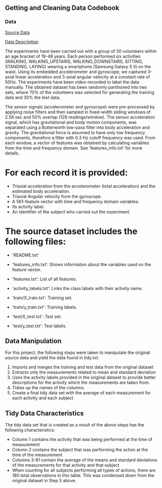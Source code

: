 ## Getting and Cleaning Data Codebook

### Data

[Source Data](https://d396qusza40orc.cloudfront.net/getdata%2Fprojectfiles%2FUCI%20HAR%20Dataset.zip)

[Data Description](http://archive.ics.uci.edu/ml/datasets/Human+Activity+Recognition+Using+Smartphones)

The experiments have been carried out with a group of 30 volunteers within an age bracket of 19-48 years. Each person performed six activities (WALKING, WALKING_UPSTAIRS, WALKING_DOWNSTAIRS, SITTING, STANDING, LAYING) wearing a smartphone (Samsung Galaxy S II) on the waist. Using its embedded accelerometer and gyroscope, we captured 3-axial linear acceleration and 3-axial angular velocity at a constant rate of 50Hz. The experiments have been video-recorded to label the data manually. The obtained dataset has been randomly partitioned into two sets, where 70% of the volunteers was selected for generating the training data and 30% the test data. 

The sensor signals (accelerometer and gyroscope) were pre-processed by applying noise filters and then sampled in fixed-width sliding windows of 2.56 sec and 50% overlap (128 readings/window). The sensor acceleration signal, which has gravitational and body motion components, was separated using a Butterworth low-pass filter into body acceleration and gravity. The gravitational force is assumed to have only low frequency components, therefore a filter with 0.3 Hz cutoff frequency was used. From each window, a vector of features was obtained by calculating variables from the time and frequency domain. See 'features_info.txt' for more details. 

For each record it is provided:
======================================

- Triaxial acceleration from the accelerometer (total acceleration) and the estimated body acceleration.
- Triaxial Angular velocity from the gyroscope. 
- A 561-feature vector with time and frequency domain variables. 
- Its activity label. 
- An identifier of the subject who carried out the experiment.

The source dataset includes the following files:
=========================================

- 'README.txt'

- 'features_info.txt': Shows information about the variables used on the feature vector.

- 'features.txt': List of all features.

- 'activity_labels.txt': Links the class labels with their activity name.

- 'train/X_train.txt': Training set.

- 'train/y_train.txt': Training labels.

- 'test/X_test.txt': Test set.

- 'test/y_test.txt': Test labels.

## Data Manipulation

For this project, the following steps were taken to manipulate the original source data and yield the data found in tidy.txt:

1. Imports and merges the training and test data from the original dataset
2. Extracts only the measurements related to mean and standard deviation
3. Uses the activity labels provided in the original dataset to provide better descriptions for the activity which the measurements are taken from.
4. Tidies up the names of the columns.
5. Create a final tidy data set with the average of each measurement for each activity and each subject

## Tidy Data Characteristics

The tidy data set that is created as a result of the above steps has the following characteristics:
- Column 1 contains the activity that was being performed at the time of measurement
- Column 2 contains the subject that was performing the action at the time of the measurement
- Columns 3-81 contain the average of the means and standard deviations of the measurements for that activity and that subject
- When counting for all subjects performing all types of actions, there are 180 total observations in this table. This was condensed down from the original dataset in Step 5 above.
